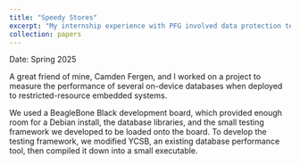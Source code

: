 ```yaml
---
title: "Speedy Stores"
excerpt: "My internship experience with PFG involved data protection technologies across the technical spectrum<br/><img src='/images/puzzle.png'>"
collection: papers
---
```


Date: Spring 2025

A great friend of mine, Camden Fergen, and I worked on a project to measure the performance of several on-device databases when deployed to restricted-resource embedded systems. 

We used a BeagleBone Black development board, which provided enough room for a Debian install, the database libraries, and the small testing framework we developed to be loaded onto the board. To develop the testing framework, we modified YCSB, an existing database performance tool, then compiled it down into a small executable. 